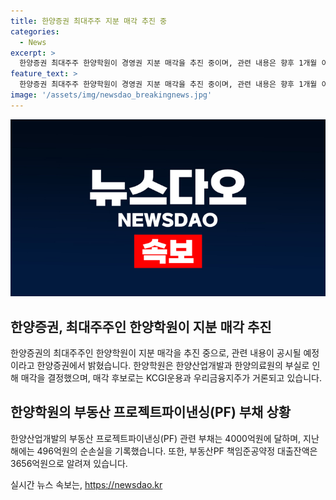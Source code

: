 ```yaml
---
title: 한양증권 최대주주 지분 매각 추진 중
categories:
  - News
excerpt: >
  한양증권 최대주주 한양학원이 경영권 지분 매각을 추진 중이며, 관련 내용은 향후 1개월 이내에 공시될 예정이다. 한양학원은 백남관광, 에이치비디씨 등 특수관계인 포함 의결권 지분을 보유하고 있으며, 이로 인해 한양증권 매각이 추진되고 있는 것으로 알려졌다. 이러한 맥락 속에서 KCGI와 우리금융지주가 인수 후보로 거론되고 있다.
feature_text: >
  한양증권 최대주주 한양학원이 경영권 지분 매각을 추진 중이며, 관련 내용은 향후 1개월 이내에 공시될 예정이다. 한양학원은 백남관광, 에이치비디씨 등 특수관계인 포함 의결권 지분을 보유하고 있으며, 이로 인해 한양증권 매각이 추진되고 있는 것으로 알려졌다. 이러한 맥락 속에서 KCGI와 우리금융지주가 인수 후보로 거론되고 있다.
image: '/assets/img/newsdao_breakingnews.jpg'
---
```


<p><img src="/assets/img/newsdao_breakingnews.jpg" alt="ontimetimes 속보" /></p>

<h2 data-ke-size="size26">한양증권, 최대주주인 한양학원이 지분 매각 추진</h2>

<p data-ke-size="size16">한양증권의 최대주주인 한양학원이 지분 매각을 추진 중으로, 관련 내용이 공시될 예정이라고 한양증권에서 밝혔습니다. 한양학원은 한양산업개발과 한양의료원의 부실로 인해 매각을 결정했으며, 매각 후보로는 KCGI운용과 우리금융지주가 거론되고 있습니다.</p>

<h2 data-ke-size="size26">한양학원의 부동산 프로젝트파이낸싱(PF) 부채 상황</h2>

<p data-ke-size="size16">한양산업개발의 부동산 프로젝트파이낸싱(PF) 관련 부채는 4000억원에 달하며, 지난해에는 496억원의 순손실을 기록했습니다. 또한, 부동산PF 책임준공약정 대출잔액은 3656억원으로 알려져 있습니다.</p>
실시간 뉴스 속보는, <a href="https://newsdao.kr" rel="dofollow">https://newsdao.kr</a>


